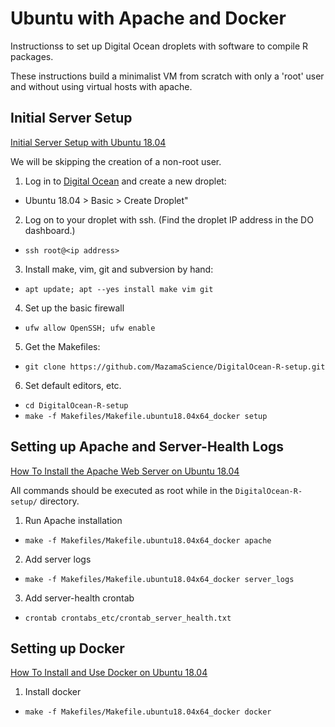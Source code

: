 # Ubuntu with Apache and Docker

Instructionss to set up Digital Ocean droplets with software to compile R packages.

These instructions build a minimalist VM from scratch with only a 'root' user 
and without using virtual hosts with apache.

## Initial Server Setup

[Initial Server Setup with Ubuntu 18.04](https://www.digitalocean.com/community/tutorials/initial-server-setup-with-ubuntu-18-04)

We will be skipping the creation of a non-root user.

1. Log in to [Digital Ocean](http://digitalocean.com) and create a new droplet:
  * Ubuntu 18.04 > Basic > Create Droplet"
2. Log on to your droplet with ssh. (Find the droplet IP address in the DO dashboard.)
  * `ssh root@<ip address>`
3. Install make, vim, git and subversion by hand:
  * `apt update; apt --yes install make vim git`
4. Set up the basic firewall
  * `ufw allow OpenSSH; ufw enable`
5. Get the Makefiles:
  * `git clone https://github.com/MazamaScience/DigitalOcean-R-setup.git`
6. Set default editors, etc.
  * `cd DigitalOcean-R-setup`
  * `make -f Makefiles/Makefile.ubuntu18.04x64_docker setup`


## Setting up Apache and Server-Health Logs

[How To Install the Apache Web Server on Ubuntu 18.04](https://www.digitalocean.com/community/tutorials/how-to-install-the-apache-web-server-on-ubuntu-18-04)

All commands should be executed as root while in the `DigitalOcean-R-setup/` directory.

1. Run Apache installation
  * `make -f Makefiles/Makefile.ubuntu18.04x64_docker apache`
2. Add server logs
  * `make -f Makefiles/Makefile.ubuntu18.04x64_docker server_logs`
3. Add server-health crontab
  * `crontab crontabs_etc/crontab_server_health.txt`


## Setting up Docker

[How To Install and Use Docker on Ubuntu 18.04](https://www.digitalocean.com/community/tutorials/how-to-install-and-use-docker-on-ubuntu-18-04)


1. Install docker
  * `make -f Makefiles/Makefile.ubuntu18.04x64_docker docker`

